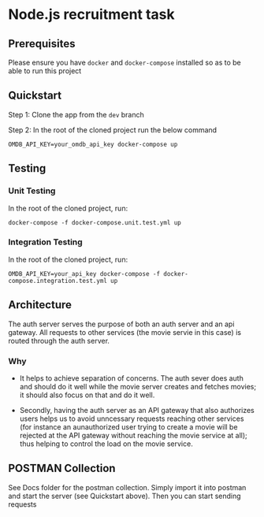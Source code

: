 # Node.js recruitment task

## Prerequisites

Please ensure you have `docker` and `docker-compose` installed so as to be able to run this project

## Quickstart

Step 1: Clone the app from the `dev` branch

Step 2: In the root of the cloned project run the below command

```
OMDB_API_KEY=your_omdb_api_key docker-compose up
```

## Testing

### Unit Testing

In the root of the cloned project, run:

```
docker-compose -f docker-compose.unit.test.yml up
```

### Integration Testing

In the root of the cloned project, run:

```
OMDB_API_KEY=your_api_key docker-compose -f docker-compose.integration.test.yml up
```

## Architecture

The auth server serves the purpose of both an auth server and an api gateway. All requests to other services (the movie servie in this case) is routed through the auth server. 
### Why

- It helps to achieve separation of concerns. The auth sever does auth and should do it well while the movie server creates and fetches movies; it should also focus on that and do it well. 

- Secondly, having the auth server as an API gateway that also authorizes users helps us to avoid unncessary requests reaching other services (for instance an aunauthorized user trying to create a movie will be rejected at the API gateway without reaching the movie service at all); thus helping to control the load on the movie service.

## POSTMAN Collection

See Docs folder for the postman collection. Simply import it into postman and start the server (see Quickstart above). Then you can start sending requests 
